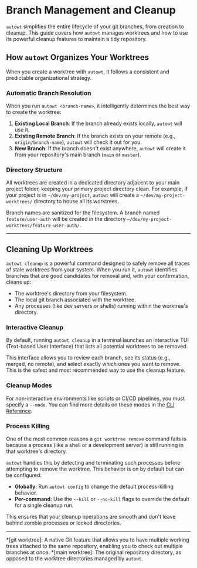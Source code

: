 # Branch Management and Cleanup

`autowt` simplifies the entire lifecycle of your git branches, from creation to cleanup. This guide covers how `autowt` manages worktrees and how to use its powerful cleanup features to maintain a tidy repository.

## How `autowt` Organizes Your Worktrees

When you create a worktree with `autowt`, it follows a consistent and predictable organizational strategy.

### Automatic Branch Resolution

When you run `autowt <branch-name>`, it intelligently determines the best way to create the worktree:

1.  **Existing Local Branch**: If the branch already exists locally, `autowt` will use it.
2.  **Existing Remote Branch**: If the branch exists on your remote (e.g., `origin/branch-name`), `autowt` will check it out for you.
3.  **New Branch**: If the branch doesn't exist anywhere, `autowt` will create it from your repository's main branch (`main` or `master`).

### Directory Structure

All worktrees are created in a dedicated directory adjacent to your main project folder, keeping your primary project directory clean. For example, if your project is in `~/dev/my-project`, `autowt` will create a `~/dev/my-project-worktrees/` directory to house all its worktrees.

Branch names are sanitized for the filesystem. A branch named `feature/user-auth` will be created in the directory `~/dev/my-project-worktrees/feature-user-auth/`.

---

## Cleaning Up Worktrees

`autowt cleanup` is a powerful command designed to safely remove all traces of stale worktrees from your system. When you run it, `autowt` identifies branches that are good candidates for removal and, with your confirmation, cleans up:

*   The worktree's directory from your filesystem.
*   The local git branch associated with the worktree.
*   Any processes (like dev servers or shells) running within the worktree's directory.

### Interactive Cleanup

By default, running `autowt cleanup` in a terminal launches an interactive TUI (Text-based User Interface) that lists all potential worktrees to be removed.

This interface allows you to review each branch, see its status (e.g., merged, no remote), and select exactly which ones you want to remove. This is the safest and most recommended way to use the cleanup feature.

### Cleanup Modes

For non-interactive environments like scripts or CI/CD pipelines, you must specify a `--mode`. You can find more details on these modes in the [CLI Reference](clireference.md).

### Process Killing

One of the most common reasons a `git worktree remove` command fails is because a process (like a shell or a development server) is still running in that worktree's directory.

`autowt` handles this by detecting and terminating such processes before attempting to remove the worktree. This behavior is on by default but can be configured:

*   **Globally**: Run `autowt config` to change the default process-killing behavior.
*   **Per-command**: Use the `--kill` or `--no-kill` flags to override the default for a single cleanup run.

This ensures that your cleanup operations are smooth and don't leave behind zombie processes or locked directories.

---
*[git worktree]: A native Git feature that allows you to have multiple working trees attached to the same repository, enabling you to check out multiple branches at once.
*[main worktree]: The original repository directory, as opposed to the worktree directories managed by `autowt`.
